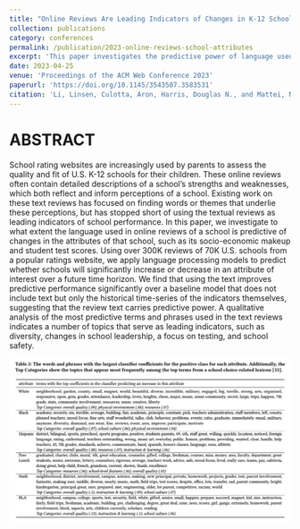 ```yaml
---
title: "Online Reviews Are Leading Indicators of Changes in K-12 School Attributes"
collection: publications
category: conferences
permalink: /publication/2023-online-reviews-school-attributes
excerpt: 'This paper investigates the predictive power of language used in online reviews of U.S. K-12 schools regarding changes in school attributes like socio-economic makeup and student test scores.'
date: 2023-04-25
venue: 'Proceedings of the ACM Web Conference 2023'
paperurl: 'https://doi.org/10.1145/3543507.3583531'
citation: 'Li, Linsen, Culotta, Aron, Harris, Douglas N., and Mattei, Nicholas. (2023). "Online Reviews Are Leading Indicators of Changes in K-12 School Attributes." <i>Proceedings of the ACM Web Conference 2023</i>. 2808–2818.'
---
```


ABSTRACT
======
School rating websites are increasingly used by parents to assess the quality and fit of U.S. K-12 schools for their children. These online reviews often contain detailed descriptions of a school’s strengths and weaknesses, which both reflect and inform perceptions of a school. Existing work on these text reviews has focused on finding words or themes that underlie these perceptions, but has stopped short of using the textual reviews as leading indicators of school performance. In this paper, we investigate to what extent the language used in online reviews of a school is predictive of changes in the attributes of that school, such as its socio-economic makeup and student test scores. Using over 300K reviews of 70K U.S. schools from a popular ratings website, we apply language processing models to predict whether schools will significantly increase or decrease in an attribute of interest over a future time horizon. We find that using the text improves predictive performance significantly over a baseline model that does not include text but only the historical time-series of the indicators themselves, suggesting that the review text carries predictive power. A qualitative analysis of the most predictive terms and phrases used in the text reviews indicates a number of topics that serve as leading indicators, such as diversity, changes in school leadership, a focus on testing, and school safety.

![Top terms](/images/li20230nline_topterms.png)
